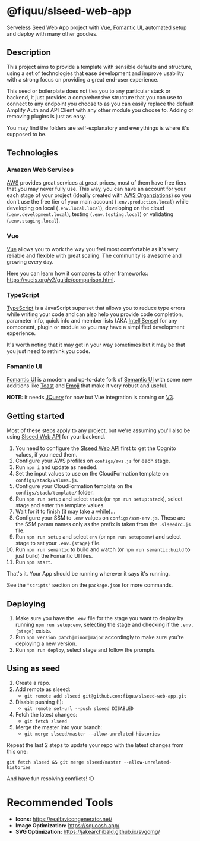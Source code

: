 # @fiquu/slseed-web-app

Serveless Seed Web App project with [Vue](https://vuejs.org), [Fomantic UI](https://fomantic-ui.com), automated setup and deploy with many other goodies.

## Description

This project aims to provide a template with sensible defaults and structure, using a set of technologies that ease development and improve usability with a strong focus on providing a great end-user experience.

This seed or boilerplate does not ties you to any particular stack or backend, it just provides a comprehensive structure that you can use to connect to any endpoint you choose to as you can easily replace the default Amplify Auth and API Client with any other module you choose to. Adding or removing plugins is just as easy.

You may find the folders are self-explanatory and everythings is where it's supposed to be.

## Technologies

### Amazon Web Services

[AWS](https://aws.amazon.com) provides great services at great prices, most of them have free tiers that you may never fully use. This way, you can have an account for your each stage of your project (ideally created with [AWS Organziations](https://aws.amazon.com/organizations)) so you don't use the free tier of your main account (`.env.production.local`) while developing on local (`.env.local.local`), developing on the cloud (`.env.development.local`), testing (`.env.testing.local`) or validating (`.env.staging.local`).

### Vue

[Vue](https://vuejs.org) allows you to work the way you feel most comfortable as it's very reliable and flexible with great scaling. The community is awesome and growing every day.

Here you can learn how it compares to other frameworks: https://vuejs.org/v2/guide/comparison.html.

### TypeScript

[TypeScript](https://www.typescriptlang.org) is a JavaScript superset that allows you to reduce type errors while writing your code and can also help you provide code completion, parameter info, quick info and member lists (AKA [IntelliSense](https://code.visualstudio.com/docs/editor/intellisense)) for any component, plugin or module so you may have a simplified development experience.

It's worth noting that it may get in your way sometimes but it may be that you just need to rethink you code.

### Fomantic UI

[Fomantic UI](https://fomantic-ui.com) is a modern and up-to-date fork of [Semantic UI](https://semantic-ui.com) with some new additions like [Toast](https://fomantic-ui.com/modules/toast.html) and [Emoji](https://fomantic-ui.com/elements/emoji.html) that make it very robust and useful.

**NOTE:** It needs [JQuery](https://jquery.com) for now but Vue integration is coming on [V3](https://github.com/fomantic/Fomantic-UI/blob/master/ROADMAP.md).

## Getting started

Most of these steps apply to any project, but we're assuming you'll also be using [Slseed Web API](https://github.com/fiquu/slseed-web-api) for your backend.

1. You need to configure the [Slseed Web API](https://github.com/fiquu/slseed-web-api) first to get the Cognito values, if you need them.
1. Configure your AWS profiles on `configs/aws.js` for each stage.
1. Run `npm i` and update as needed.
1. Set the input values to use on the CloudFormation template on `configs/stack/values.js`.
1. Configure your CloudFormation template on the `configs/stack/template/` folder.
1. Run `npm run setup` and select `stack` (or `npm run setup:stack`), select stage and enter the template values.
1. Wait for it to finish (it may take a while)...
1. Configure your SSM to `.env` values on `configs/ssm-env.js`. These are the SSM param names only as the prefix is taken from the `.slseedrc.js` file.
1. Run `npm run setup` and select `env` (or `npm run setup:env`) and select stage to set your `.env.{stage}` file.
1. Run `npm run semantic` to build and watch (or `npm run semantic:build` to just build) the Fomantic UI files.
1. Run `npm start`.

That's it. Your App should be running wherever it says it's running.

See the `"scripts"` section on the `package.json` for more commands.

## Deploying

1. Make sure you have the `.env` file for the stage you want to deploy by running `npm run setup:env`, selecting the stage and checking if the `.env.{stage}` exists.
1. Run `npm version patch|minor|major` accordingly to make sure you're deploying a new version.
1. Run `npm run deploy`, select stage and follow the prompts.

## Using as seed

1. Create a repo.
1. Add remote as slseed:
    - `git remote add slseed git@github.com:fiquu/slseed-web-app.git`
1. Disable pushing (!):
    - `git remote set-url --push slseed DISABLED`
1. Fetch the latest changes:
    - `git fetch slseed`
1. Merge the master into your branch:
    - `git merge slseed/master --allow-unrelated-histories`

Repeat the last 2 steps to update your repo with the latest changes from this one:

`git fetch slseed && git merge slseed/master --allow-unrelated-histories`

And have fun resolving conflicts! :D

# Recommended Tools

- **Icons:** https://realfavicongenerator.net/
- **Image Optimization:** https://squoosh.app/
- **SVG Optimization:** https://jakearchibald.github.io/svgomg/
